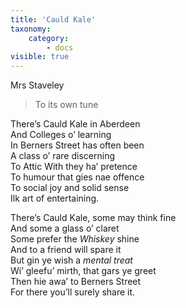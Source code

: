 ```yaml
---
title: 'Cauld Kale'
taxonomy:
    category:
        - docs
visible: true
---
```


<div class="author">Mrs Staveley</div>

> To its own tune  
  
There’s Cauld Kale in Aberdeen  
And Colleges o’ learning  
In Berners Street has often been  
A class o’ rare discerning  
To Attic With they ha’ pretence  
To humour that gies nae offence  
To social joy and solid sense  
Ilk art of entertaining.  
  
There’s Cauld Kale, some may think fine  
And some a glass o’ claret  
Some prefer the *Whiskey* shine  
And to a friend will spare it  
But gin ye wish a *mental treat*  
Wi’ gleefu’ mirth, that gars ye greet  
Then hie awa’ to Berners Street  
For there you’ll surely share it.
